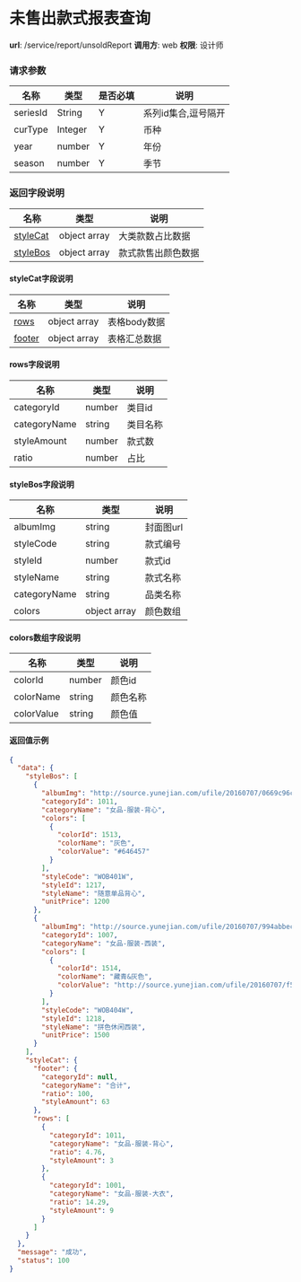 未售出款式报表查询
=======

**url**: /service/report/unsoldReport
**调用方**: web
**权限**: 设计师

### 请求参数


|      名称      |   类型  | 是否必填 |           说明          |
|----------------|---------|----------|-------------------------|
| seriesId       | String  | Y        | 系列id集合,逗号隔开     |
| curType        | Integer | Y        | 币种                    |
| year           | number  | Y        | 年份                    |
| season         | number  | Y        | 季节                    |

### 返回字段说明

|          名称         |     类型     |        说明        |
|-----------------------|--------------|--------------------|
| [styleCat](#stylecat) | object array | 大类款数占比数据   |
| [styleBos](#stylebos) | object array | 款式款售出颜色数据 |

#### styleCat字段说明

|       名称      |     类型     |     说明     |
|-----------------|--------------|--------------|
| [rows](#rows)   | object array | 表格body数据 |
| [footer](#rows) | object array | 表格汇总数据 |

#### rows字段说明

|     名称     |  类型  |   说明   |
|--------------|--------|----------|
| categoryId   | number | 类目id   |
| categoryName | string | 类目名称 |
| styleAmount  | number | 款式数   |
| ratio        | number | 占比     |

#### styleBos字段说明

|     名称     |     类型     |    说明   |
|--------------|--------------|-----------|
| albumImg     | string       | 封面图url |
| styleCode    | string       | 款式编号  |
| styleId      | number       | 款式id    |
| styleName    | string       | 款式名称  |
| categoryName | string       | 品类名称  |
| colors       | object array | 颜色数组  |

#### colors数组字段说明

|    名称    |  类型  |   说明   |
|------------|--------|----------|
| colorId    | number | 颜色id   |
| colorName  | string | 颜色名称 |
| colorValue | string | 颜色值   |

#### 返回值示例

```json
{
  "data": {
    "styleBos": [
      {
        "albumImg": "http://source.yunejian.com/ufile/20160707/0669c96c664f4fdc92ced30ab7eca564",
        "categoryId": 1011,
        "categoryName": "女品-服装-背心",
        "colors": [
          {
            "colorId": 1513,
            "colorName": "灰色",
            "colorValue": "#646457"
          }
        ],
        "styleCode": "WOB401W",
        "styleId": 1217,
        "styleName": "随意单品背心",
        "unitPrice": 1200
      },
      {
        "albumImg": "http://source.yunejian.com/ufile/20160707/994abbec7a8e4068bd86d9877dcf1cc7",
        "categoryId": 1007,
        "categoryName": "女品-服装-西装",
        "colors": [
          {
            "colorId": 1514,
            "colorName": "藏青&灰色",
            "colorValue": "http://source.yunejian.com/ufile/20160707/f515b42529404ae2a753917879f420ef"
          }
        ],
        "styleCode": "WOB404W",
        "styleId": 1218,
        "styleName": "拼色休闲西装",
        "unitPrice": 1500
      }
    ],
    "styleCat": {
      "footer": {
        "categoryId": null,
        "categoryName": "合计",
        "ratio": 100,
        "styleAmount": 63
      },
      "rows": [
        {
          "categoryId": 1011,
          "categoryName": "女品-服装-背心",
          "ratio": 4.76,
          "styleAmount": 3
        },
        {
          "categoryId": 1001,
          "categoryName": "女品-服装-大衣",
          "ratio": 14.29,
          "styleAmount": 9
        }
      ]
    }
  },
  "message": "成功",
  "status": 100
}
```

